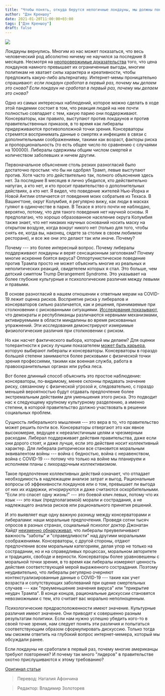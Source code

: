 ```yaml
---
title: "Чтобы понять, откуда берутся нелогичные локдауны, мы должны понять мышление левых"
author: "Дэн Креншоу"
date: 2021-01-20T11:00:00+03:00
tags: ["Дэн Креншоу"]
draft: false
---
```

![](https://m.dw.com/image/55331209_101.jpg)


Локдауны вернулись. Многим из нас может показаться, что весь человеческий род абсолютно ничему не научился за последние 8 месяцев. Несмотря на [неопровержимые доказательства](https://www.wsj.com/articles/the-failed-experiment-of-covid-lockdowns-11599000890) того, что цена локдаунов намного превышает их ограниченные выгоды, многим политикам не хватает силы характера и креативности, чтобы предложить какую-либо альтернативу. Интернет-мемы проницательно спрашивают: *если локдаун сработал в первый раз, почему мы делаем это снова? Если локдаун не сработал в первый раз, почему мы делаем это снова?*

Одно из самых интересных наблюдений, которое можно сделать в ходе этой пандемии состоит в том, что реакция людей на нее почти полностью совпадает с тем, какую парию они поддерживают. Консерваторы, как правило, выступают против локдаунов и против правительственных приказов, в то время как либералы придерживаются противоположной точки зрения. Консерваторы стремятся воспринимать данные о смертях и инфекциях в связи с дополнительными соображениями, такими как возраст, факторы риска и пропорциональность (то есть общее число по сравнению с случаями на 100000). Либералы одержимы общим числом смертей и количеством заболевших и ничем другим.

Первоначальное объяснение столь резких разногласий было достаточно простым: что бы ни одобрял Трамп, левые выступают против. Хотя часто это действительно так, полного объяснения здесь нет. За последние 8 месяцев я лично убедился, кто действительно напуган, а кто нет, и кто просит правительство о дополнительных действиях, а кто нет. Я видел, что поведение жителей Нью-Йорка и Новой Англии отличается от поведения моих собратьев из Техаса. В Вашингтоне, округ Колумбия, я регулярно вижу, как люди в масках гуляют в одиночестве в парке. В Техасе я этого почти не наблюдаю, вероятно, потому, что для такого поведения нет научной основы. Я предполагаю, что хорошо образованное население округа Колумбия также знает, что нет никаких научных оснований носить маску на открытом воздухе, когда вокруг никого нет (только для того, чтобы снять ее, когда вы, наконец, сядете за столик в своем любимом ресторане), и все же они это делают так или иначе. Почему?

Почему --- это более интересный вопрос. Почему либералы поддерживают локдауны и верят сенсационным заголовкам? Почему многие искренне боятся вируса? Оппортунистическое поведение против Трампа просто не может объяснить многие из реальных и неполитических реакций, свидетелем которых я стал. Это больше, чем детский симптом Trump Derangement Syndrome. Это указывает на более глубокие культурные и психологические различия между левыми и правыми.

В основе разногласий в нашем отношении к ответным мерам на COVID-19 лежит оценка рисков. Восприятие риска у либералов и консерваторов сильно различается, как и решения, принимаемые при столкновении с рискованными ситуациями. [Исследования показывают](https://journals.plos.org/plosone/article?id=10.1371/journal.pone.0052970), что демократы и республиканцы различаются нервными механизмами, активируемыми в области миндалины во время рискованных упражнений. Эти исследования демонстрируют измеримые физиологические различия при столкновении с риском.

Но как насчет фактического выбора, который мы делаем? Для оценки толерантности к риску лучшим показателем [может быть карьера](https://abonica.files.wordpress.com/2010/03/occupational_rankings1.jpg), которую выбирают либералы и консерваторы. Консерваторы в гораздо большей степени занимаются более рисковыми с физической точки зрения профессиями, такими как военная служба, работа в правоохранительных органах или рубка леса.

Вот более длинный способ объяснить это простое наблюдение: консерваторы, по-видимому, менее склонны придавать значение риску, связанному с физической угрозой и, следовательно, с гораздо меньшей вероятностью будут отдавать предпочтение более экстремальным действиям для уменьшения этого риска. Это подводит нас к следующему крупному культурному разделению, а именно степени, в которой правительство должно участвовать в решении социальных проблем.

Сущность либерального мышления --- это вера в то, что правительство может решить почти все. Консерваторы отвергают это как явное высокомерие, ведущее к нереалистичным целям и чрезмерным расходам. Либерал поддерживает действия правительства, даже если они дорого стоят, и даже лучше, если это действие носит коллективный характер. Для либерала риторически все становится моральным эквивалентом войны --- война с бедностью, война с неравенством, война с COVID-19 --- потому что только на войне мы планируем и исполняем планы с лихорадочным коллективизмом.

Такое предпочтение коллективных действий означает, что отпадает необходимость в надлежащем анализе затрат и выгод. Рациональные вопросы об эффекивности локдаунов или о том, превышает ли выгода от них их издержки, игнорируются и даже считаются оскорбительными. "Если это спасет одну жизнь!" --- это боевой клич левых, потому что их язык --- это язык (предполагаемой) морали и сострадания, а не надлежащего анализа рисков или рационального принятия решений.

И это выявляет еще одну важную разницу между консерваторами и либералами: наши моральные предпочтения. Проведя сотни тысяч опросов в разных странах, социальный психолог доктор Джонатан Хайдт [неизменно обнаруживал](https://journals.plos.org/plosone/article?id=10.1371/journal.pone.0050092), что либералы преувеличивают важность "заботы" и "справедливости" над другими моральными соображениями. Консерваторы, с другой стороны, отдают предпочтение всем моральным категориям, делая упор не только на сострадании, но и на справедливых процессах, моральном авторитете и традициях, свободе и верности. Консерваторы более уравновешены с моральной точки зрения, в то время как либералы измеряют ценность действия соответствующей мерой выраженного сострадания. Поэтому неудивительно, что либералы регулярно очерняют контекстуализированные данные о COVID-19 --- такие как учет возраста и сопутствующих заболеваний при оценке смертельных случаев --- как "преуменьшение значения вируса" или "прикрытие неудач Трампа". В конце концов, рациональные дискуссии становятся невозможными с тем, кто считает вас морально неполноценным.

Психологические предрасположенности имеют значение. Культурные различия имеют значение. Они приводят к совершенно разным результатам политики. Если нам нужно успешно убедить кого-то в своей точке зрения, нам следует понять эти различия и попытаться соответствующим образом сформулировать дискуссию. Только тогда мы сможем ответить на глубокий вопрос интернет-мемера, который мы обсуждали ранее.

Если локдауны не сработали в первый раз, почему многие американцы требуют повторения? И почему так много "лидеров" в правительстве охотно прислушиваются к этому требованию?

[Оригинал статьи](https://www.dailywire.com/news/crenshaw-to-understand-illogical-lockdowns-we-must-understand-the-lefts-thinking)

> Перевод: Наталия Афончина

> Редактор: Владимир Золоторев

